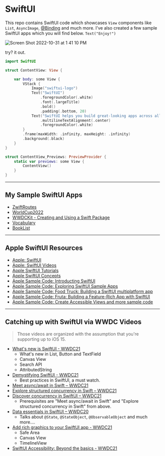 # SwiftUI

This repo contains SwiftUI code which showcases `View` components like `List`, `AsyncImage`, [@Binding](binding.md) and much more. I've also created a few sample SwiftUI apps which you will find below. `Text("Enjoy!")`

![Screen Shot 2022-10-31 at 1 41 10 PM](https://user-images.githubusercontent.com/1819208/199073709-5de1df03-9e64-44c4-8784-cfe6f9177dca.png)


try? it out. 

```swift
import SwiftUI

struct ContentView: View {

    var body: some View {
        VStack {
            Image("swiftui-logo")
            Text("SwiftUI")
                .foregroundColor(.white)
                .font(.largeTitle)
                .bold()
                .padding(.bottom, 20)
            Text("SwiftUI helps you build great-looking apps across all Apple platforms with the power of Swift — and surprisingly little code. You can bring even better experiences to everyone, on any Apple device, using just one set of tools and APIs.")
                .multilineTextAlignment(.center)
                .foregroundColor(.white)
        }
        .frame(maxWidth: .infinity, maxHeight: .infinity)
        .background(.black)
    }
}

struct ContentView_Previews: PreviewProvider {
    static var previews: some View {
        ContentView()
    }
}
```

***

## My Sample SwiftUI Apps 

* [ZwiftRoutes](https://github.com/alexpaul/ZwiftRoutes/)
* [WorldCup2022](https://github.com/alexpaul/WorldCup2022/)
* [WWDCKit - Creating and Using a Swift Package](https://github.com/alexpaul/WWDCKit)
* [Vocabulary](https://github.com/alexpaul/Vocabulary/)
* [BookList](https://github.com/alexpaul/BookList/)

***

## Apple SwiftUI Resources 

* [Apple: SwiftUI](https://developer.apple.com/xcode/swiftui/)
* [Apple: SwiftUI Videos](https://developer.apple.com/videos/all-videos/?q=swiftui)
* [Apple SwiftUI Tutorials](https://developer.apple.com/tutorials/swiftui)
* [Apple SwiftUI Concepts](https://developer.apple.com/tutorials/swiftui-concepts)
* [Apple Sample Code: Introducting SwiftUI](https://developer.apple.com/tutorials/SwiftUI)
* [Apple Sample Code: Exploring SwiftUI Sample Apps](https://developer.apple.com/tutorials/Sample-Apps)
* [Apple Sample Code: Food Truck: Building a SwiftUI multiplatform app](https://developer.apple.com/documentation/swiftui/food_truck_building_a_swiftui_multiplatform_app)
* [Apple Sample Code: Fruta: Building a Feature-Rich App with SwiftUI](https://developer.apple.com/documentation/swiftui/fruta_building_a_feature-rich_app_with_swiftui)
* [Apple Sample Code: Create Accessible Views and more sample code](https://developer.apple.com/documentation/swiftui/creating_accessible_views)

***

## Catching up with SwiftUI via WWDC Videos 

> Those videos are organized with the assumption that you're supporting up to iOS 15.

* [What's new is SwiftUI - WWDC21](https://developer.apple.com/videos/play/wwdc2021/10018/)
  * What's new in List, Button and TextField
  * Canvas View
  * Search API
  * AttributedString
* [Demystifying SwiftUI - WWDC21](https://developer.apple.com/videos/play/wwdc2021/10022/)
  * Best practices in SwiftUI, a must watch.
* [Meet async/await in Swift – WWDC21](https://developer.apple.com/videos/play/wwdc2021/10132/)
* [Explore structured concurrency in Swift – WWDC21](https://developer.apple.com/videos/play/wwdc2021/10134/)
* [Discover concurrency in SwiftUI – WWDC21](https://developer.apple.com/videos/play/wwdc2021/10019/)
  * Prerequisites are "Meet async/await in Swift" and "Explore structured concurrency in Swift" from above.
* [Data essentials in SwiftUI – WWDC20](https://developer.apple.com/videos/play/wwdc2020/10040/)
  * Talks about `@State`, `@StateObject`, `@ObservableObject` and much more....
* [Add rich graphics to your SwiftUI app - WWDC21](https://developer.apple.com/videos/play/wwdc2021/10021/)
  * Safe Area
  * Canvas View 
  * TimelineView
* [SwiftUI Accessibility: Beyond the basics - WWDC21](https://developer.apple.com/videos/play/wwdc2021/10119/)


